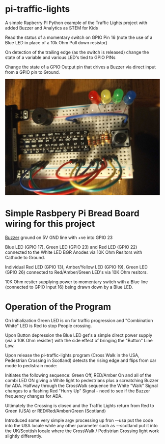 # pi-traffic-lights
A simple Rapberry PI Python example of the Traffic Lights project with added Buzzer and Analytics as STEM for Kids

Read the status of a momentary switch on GPIO Pin 16 (note the use of a Blue LED in place of a 10k Ohm Pull down resistor)

On detection of the trailing edge (as the switch is released) change the state of a variable and various LED's tied to GPIO PINs

Change the state of a GPIO Output pin that drives a Buzzer via direct input from a GPIO pin to Ground.

![Alt text](https://github.com/MikeCoutts/pi-simple-switch/blob/main/images/IMG_20211103_225959778.jpg?raw=true "Traffic Lights")

# Simple Rasbpery Pi Bread Board wiring for this project
[Buzzer](https://www.amazon.com/dp/B07S85WRSZ?psc=1&ref=ppx_yo2_dt_b_product_details) ground on 5V GND line with +ve into GPIO 23

Blue LED (GPIO 17), Green LED (GPIO 23) and Red LED (GPIO 22) connected to the White LED BGR Anodes via 10K Ohm Resitors with Cathode to Ground.

Individual Red LED (GPIO 13), Amber/Yellow LED (GPIO 19), Green LED (GPIO 26) connected to Red/Amber/Green LED's via 10K Ohm resitors.

10K Ohm resiter supplying power to momentary switch with a Blue line (connected to GPIO Input 16) being drawn down by a Blue LED.

# Operation of the Program
On Initialization Green LED is on for traffic progression and "Combination White" LED is Red to stop People crossing.

Upon Button depression the Blue LED get's a simple direct power supply (via a 10K Ohm resister) with the side effect of bringing the "Button" Line Low.

Upon release the pi-traffic-lights program (Cross Walk in the USA, Pedestrian Crossing in Scotland) detects the rising edge and flips from car mode to pedistrain mode:

Initiates the following sequence: Green Off, RED/Amber On and all of the combi LED ON giving a White light to pedestrians plus a screatching Buzzer for ADA. Halfway through the CrossWalk sequence the White "Walk" Signal changes to a flashing Red "Hurry Up" Signal - need to see if the Buzzer frequency changes for ADA.

Ultimately the Crossing is closed and the Traffic Lights return from Red to Green (USA) or RED/Red/Amber/Green (Scotland)

Introduced some very simple argv processing up fron --usa put the code into the USA locale while any other parameter such as --scotland put it into the UK/Scottish locale where the CrossWalk / Pedistrian Crossing light work slightly differently.
